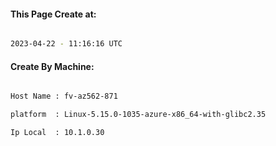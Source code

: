 
   
#### This Page Create at:

```bash

2023-04-22 - 11:16:16 UTC

```

#### Create By Machine:

```bash

Host Name : fv-az562-871

platform  : Linux-5.15.0-1035-azure-x86_64-with-glibc2.35

Ip Local  : 10.1.0.30

```

